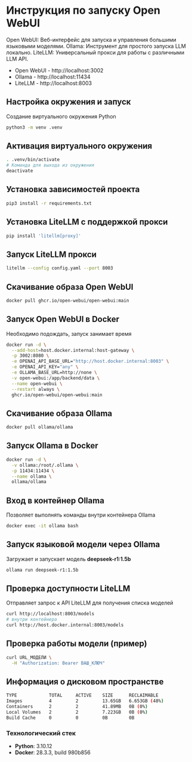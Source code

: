 # Инструкция по запуску Open WebUI
Open WebUI: Веб-интерфейс для запуска и управления большими языковыми моделями.
Ollama: Инструмент для простого запуска LLM локально.
LiteLLM: Универсальный прокси для работы с различными LLM API.

- Open WebUI - http://localhost:3002
- Ollama - http://localhost:11434
- LiteLLM - http://localhost:8003

## Настройка окружения и запуск
Создание виртуального окружения Python
```bash
python3 -m venv .venv
```

## Активация виртуального окружения
```bash
. .venv/bin/activate
# Команда для выхода из окружения
deactivate
```

## Установка зависимостей проекта
```bash
pip3 install -r requirements.txt
```

## Установка LiteLLM с поддержкой прокси
```bash
pip install 'litellm[proxy]'
```

## Запуск LiteLLM прокси
```bash
litellm --config config.yaml --port 8003
```

## Скачивание образа Open WebUI
```bash
docker pull ghcr.io/open-webui/open-webui:main
```

## Запуск Open WebUI в Docker
Необходимо подождать, запуск занимает время
```bash
docker run -d \
  --add-host=host.docker.internal:host-gateway \
  -p 3002:8080 \
  -e OPENAI_API_BASE_URL="http://host.docker.internal:8003" \
  -e OPENAI_API_KEY="any" \
  -e OLLAMA_BASE_URL=http://none \
  -v open-webui:/app/backend/data \
  --name open-webui \
  --restart always \
  ghcr.io/open-webui/open-webui:main
  ```

## Скачивание образа Ollama
```bash
docker pull ollama/ollama
```

## Запуск Ollama в Docker
```bash
docker run -d \
  -v ollama:/root/.ollama \
  -p 11434:11434 \
  --name ollama \
  ollama/ollama
```

## Вход в контейнер Ollama
Позволяет выполнять команды внутри контейнера Ollama
```bash
docker exec -it ollama bash
```

## Запуск языковой модели через Ollama
Загружает и запускает модель **deepseek-r1:1.5b**
```bash
ollama run deepseek-r1:1.5b
```

## Проверка доступности LiteLLM
Отправляет запрос к API LiteLLM для получения списка моделей
```bash
curl http://localhost:8003/models
# внутри контейнера
curl http://host.docker.internal:8003/models
```

## Проверка работы модели (пример)
```bash
curl URL_МОДЕЛИ \
  -H "Authorization: Bearer ВАШ_КЛЮЧ"
```

## Информация о дисковом пространстве
```bash
TYPE            TOTAL     ACTIVE    SIZE      RECLAIMABLE
Images          4         2         13.65GB   6.653GB (48%)
Containers      2         2         41.89MB   0B (0%)
Local Volumes   2         2         7.223GB   0B (0%)
Build Cache     0         0         0B        0B
```

  ### Технологический стек
- **Python**: 3.10.12
- **Docker**: 28.3.3, build 980b856
